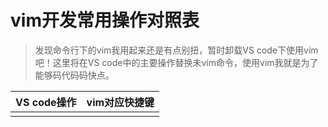 # vim开发常用操作对照表

> 发现命令行下的vim我用起来还是有点别扭，暂时卸载VS code下使用vim吧！这里将在VS code中的主要操作替换未vim命令，使用vim我就是为了能够码代码码快点。

| VS code操作 | vim对应快捷键 |
| :--- | :--- |
|  |  |

